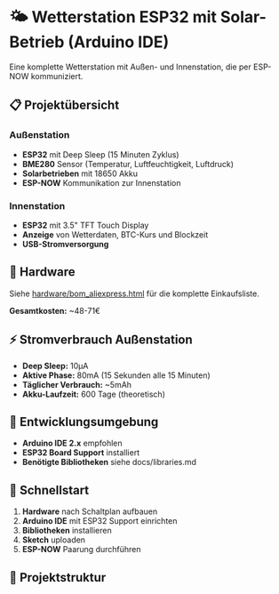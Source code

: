 # 🌤️ Wetterstation ESP32 mit Solar-Betrieb (Arduino IDE)

Eine komplette Wetterstation mit Außen- und Innenstation, die per ESP-NOW kommuniziert.

## 📋 Projektübersicht

### Außenstation
- **ESP32** mit Deep Sleep (15 Minuten Zyklus)
- **BME280** Sensor (Temperatur, Luftfeuchtigkeit, Luftdruck)
- **Solarbetrieben** mit 18650 Akku
- **ESP-NOW** Kommunikation zur Innenstation

### Innenstation  
- **ESP32** mit 3.5" TFT Touch Display
- **Anzeige** von Wetterdaten, BTC-Kurs und Blockzeit
- **USB-Stromversorgung**

## 🛒 Hardware

Siehe [hardware/bom_aliexpress.html](hardware/bom_aliexpress.html) für die komplette Einkaufsliste.

**Gesamtkosten:** ~48-71€

## ⚡ Stromverbrauch Außenstation

- **Deep Sleep:** 10μA
- **Aktive Phase:** 80mA (15 Sekunden alle 15 Minuten)  
- **Täglicher Verbrauch:** ~5mAh
- **Akku-Laufzeit:** 600 Tage (theoretisch)

## 🔧 Entwicklungsumgebung

- **Arduino IDE 2.x** empfohlen
- **ESP32 Board Support** installiert
- **Benötigte Bibliotheken** siehe docs/libraries.md

## 🚀 Schnellstart

1. **Hardware** nach Schaltplan aufbauen
2. **Arduino IDE** mit ESP32 Support einrichten
3. **Bibliotheken** installieren
4. **Sketch** uploaden
5. **ESP-NOW** Paarung durchführen

## 📁 Projektstruktur

